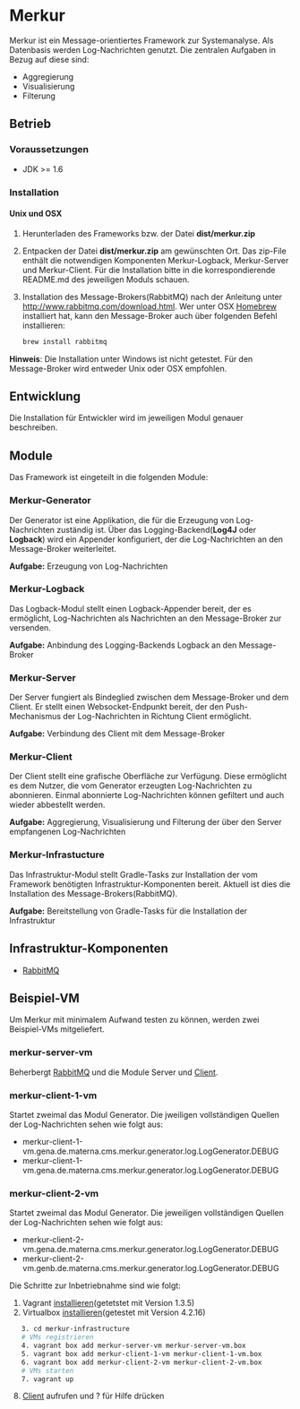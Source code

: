 # Merkur

Merkur ist ein Message-orientiertes Framework zur Systemanalyse. Als Datenbasis werden Log-Nachrichten genutzt. Die zentralen Aufgaben in Bezug auf diese sind:

- Aggregierung
- Visualisierung
- Filterung

## Betrieb

### Voraussetzungen

- JDK >= 1.6

### Installation

#### Unix und OSX

1. Herunterladen des Frameworks bzw. der Datei **dist/merkur.zip**
2. Entpacken der Datei **dist/merkur.zip** am gewünschten Ort. Das zip-File enthält die notwendigen Komponenten Merkur-Logback, Merkur-Server und Merkur-Client. Für die Installation bitte in die korrespondierende README.md des jeweiligen Moduls schauen.
3. Installation des Message-Brokers(RabbitMQ) nach der Anleitung unter http://www.rabbitmq.com/download.html. Wer unter OSX [Homebrew](http://http://brew.sh) installiert hat, kann den Message-Broker auch über folgenden Befehl installieren:

   ```bash
   brew install rabbitmq
   ```

**Hinweis**: Die Installation unter Windows ist nicht getestet. Für den Message-Broker wird entweder Unix oder OSX empfohlen.

## Entwicklung

Die Installation für Entwickler wird im jeweiligen Modul genauer beschreiben.

## Module

Das Framework ist eingeteilt in die folgenden Module:

### Merkur-Generator

Der Generator ist eine Applikation, die für die Erzeugung von Log-Nachrichten zuständig ist. Über das Logging-Backend(**Log4J** oder **Logback**) wird ein Appender konfiguriert, der die Log-Nachrichten an den Message-Broker weiterleitet.

**Aufgabe:** Erzeugung von Log-Nachrichten

### Merkur-Logback

Das Logback-Modul stellt einen Logback-Appender bereit, der es ermöglicht, Log-Nachrichten als Nachrichten an den Message-Broker zur versenden.

**Aufgabe:** Anbindung des Logging-Backends Logback an den Message-Broker 

### Merkur-Server

Der Server fungiert als Bindeglied zwischen dem Message-Broker und dem Client. Er stellt einen Websocket-Endpunkt bereit, der den Push-Mechanismus der Log-Nachrichten in Richtung Client ermöglicht.

**Aufgabe:** Verbindung des Client mit dem Message-Broker

### Merkur-Client

Der Client stellt eine grafische Oberfläche zur Verfügung. Diese ermöglicht es dem Nutzer, die vom Generator erzeugten Log-Nachrichten zu abonnieren. Einmal abonnierte Log-Nachrichten können gefiltert und auch wieder abbestellt werden.

**Aufgabe:** Aggregierung, Visualisierung und Filterung der über den Server empfangenen Log-Nachrichten

### Merkur-Infrastucture

Das Infrastruktur-Modul stellt Gradle-Tasks zur Installation der vom Framework benötigten Infrastruktur-Komponenten bereit. Aktuell ist dies die Installation des Message-Brokers(RabbitMQ).

**Aufgabe:** Bereitstellung von Gradle-Tasks für die Installation der Infrastruktur

## Infrastruktur-Komponenten

- [RabbitMQ](http://www.rabbitmq.com/)

## Beispiel-VM

Um Merkur mit minimalem Aufwand testen zu können, werden zwei Beispiel-VMs mitgeliefert.

### merkur-server-vm

Beherbergt [RabbitMQ](http://localhost:8888) und die Module Server und [Client](http://localhost:7777).

### merkur-client-1-vm

Startet zweimal das Modul Generator. Die jweiligen vollständigen Quellen der Log-Nachrichten sehen wie folgt aus:

- merkur-client-1-vm.gena.de.materna.cms.merkur.generator.log.LogGenerator.DEBUG
- merkur-client-1-vm.gena.de.materna.cms.merkur.generator.log.LogGenerator.DEBUG

### merkur-client-2-vm

Startet zweimal das Modul Generator. Die jeweiligen vollständigen Quellen der Log-Nachrichten sehen wie folgt aus:

- merkur-client-2-vm.gena.de.materna.cms.merkur.generator.log.LogGenerator.DEBUG
- merkur-client-2-vm.genb.de.materna.cms.merkur.generator.log.LogGenerator.DEBUG

Die Schritte zur Inbetriebnahme sind wie folgt:

1. Vagrant [installieren](http://docs.vagrantup.com/v2/installation/index.html)(getetstet mit Version 1.3.5)
2. Virtualbox [installieren](https://www.virtualbox.org/wiki/Downloads)(getestet mit Version 4.2.16)
```bash
   3. cd merkur-infrastructure
   # VMs registrieren
   4. vagrant box add merkur-server-vm merkur-server-vm.box
   5. vagrant box add merkur-client-1-vm merkur-client-1-vm.box
   6. vagrant box add merkur-client-2-vm merkur-client-2-vm.box
   # VMs starten
   7. vagrant up
   ```
8. [Client](http://localhost:7777) aufrufen und ? für Hilfe drücken